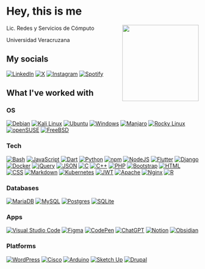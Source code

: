 # Hey, this is me
<img align='right' src='https://user-images.githubusercontent.com/5713670/87202985-820dcb80-c2b6-11ea-9f56-7ec461c497c3.gif' width='200'>

Lic. Redes y Servicios de Cómputo

Universidad Veracruzana

## My socials

[![LinkedIn](https://custom-icon-badges.demolab.com/badge/LinkedIn-0A66C2?logo=linkedin-white&logoColor=fff)](https://www.linkedin.com/in/jes%C3%BAs-her%C3%B3n-g%C3%A1lvez-v%C3%A1zquez-215734323/?locale=en_US)
[![X](https://img.shields.io/badge/X-%23000000.svg?logo=X&logoColor=white)](https://x.com/jesusgvqz)
[![Instagram](https://img.shields.io/badge/Instagram-%23E4405F.svg?logo=Instagram&logoColor=white)](https://www.instagram.com/jesus_gvqz/)
[![Spotify](https://img.shields.io/badge/Spotify-1ED760?logo=spotify&logoColor=white)](#)

## What I've worked with
### OS

[![Debian](https://img.shields.io/badge/Debian-A81D33?logo=debian&logoColor=fff)](#)
[![Kali Linux](https://img.shields.io/badge/Kali%20Linux-557C94?logo=kalilinux&logoColor=fff)](#)
[![Ubuntu](https://img.shields.io/badge/Ubuntu-E95420?logo=ubuntu&logoColor=white)](#)
[![Windows](https://custom-icon-badges.demolab.com/badge/Windows-0078D6?logo=windows11&logoColor=white)](#)
[![Manjaro](https://img.shields.io/badge/Manjaro-35BF5C?logo=manjaro&logoColor=fff)](#)
[![Rocky Linux](https://img.shields.io/badge/Rocky%20Linux-10B981?logo=rockylinux&logoColor=fff)](#)
[![openSUSE](https://img.shields.io/badge/openSUSE-%2364B345?style=for-the-badge&logo=openSUSE&logoColor=white)](#)
[![FreeBSD](https://img.shields.io/badge/-FreeBSD-%23870000?style=for-the-badge&logo=freebsd&logoColor=white)](#)


### Tech

[![Bash](https://img.shields.io/badge/Bash-4EAA25?logo=gnubash&logoColor=fff)](#)
[![JavaScript](https://img.shields.io/badge/JavaScript-F7DF1E?logo=javascript&logoColor=000)](#)
[![Dart](https://img.shields.io/badge/Dart-%230175C2.svg?logo=dart&logoColor=white)](#)
[![Python](https://img.shields.io/badge/Python-3776AB?logo=python&logoColor=fff)](#)
[![npm](https://img.shields.io/badge/npm-CB3837?logo=npm&logoColor=fff)](#)
[![NodeJS](https://img.shields.io/badge/Node.js-6DA55F?logo=node.js&logoColor=white)](#)
[![Flutter](https://img.shields.io/badge/Flutter-02569B?logo=flutter&logoColor=fff)](#)
[![Django](https://img.shields.io/badge/Django-%23092E20.svg?logo=django&logoColor=white)](#)
[![Docker](https://img.shields.io/badge/Docker-2496ED?logo=docker&logoColor=fff)](#)
[![jQuery](https://img.shields.io/badge/jQuery-0769AD?logo=jquery&logoColor=fff)](#)
[![JSON](https://img.shields.io/badge/JSON-000?logo=json&logoColor=fff)](#)
[![C](https://img.shields.io/badge/C-00599C?logo=c&logoColor=white)](#)
[![C++](https://img.shields.io/badge/C++-%2300599C.svg?logo=c%2B%2B&logoColor=white)](#)
[![PHP](https://img.shields.io/badge/php-%23777BB4.svg?&logo=php&logoColor=white)](#)
[![Bootstrap](https://img.shields.io/badge/Bootstrap-7952B3?logo=bootstrap&logoColor=fff)](#)
[![HTML](https://img.shields.io/badge/HTML-%23E34F26.svg?logo=html5&logoColor=white)](#)
[![CSS](https://img.shields.io/badge/CSS-1572B6?logo=css3&logoColor=fff)](#)
[![Markdown](https://img.shields.io/badge/Markdown-%23000000.svg?logo=markdown&logoColor=white)](#)
[![Kubernetes](https://img.shields.io/badge/Kubernetes-326CE5?logo=kubernetes&logoColor=fff)](#)
[![JWT](https://img.shields.io/badge/JWT-black?style=for-the-badge&logo=JSON%20web%20tokens)](#)
[![Apache](https://img.shields.io/badge/apache-%23D42029.svg?style=for-the-badge&logo=apache&logoColor=white)](#)
[![Nginx](https://img.shields.io/badge/nginx-%23009639.svg?style=for-the-badge&logo=nginx&logoColor=white)](#)
[![R](https://img.shields.io/badge/r-%23276DC3.svg?style=for-the-badge&logo=r&logoColor=white)](#)

### Databases

[![MariaDB](https://img.shields.io/badge/MariaDB-003545?logo=mariadb&logoColor=white)](#)
[![MySQL](https://img.shields.io/badge/MySQL-4479A1?logo=mysql&logoColor=fff)](#)
[![Postgres](https://img.shields.io/badge/Postgres-%23316192.svg?logo=postgresql&logoColor=white)](#)
[![SQLite](https://img.shields.io/badge/SQLite-%2307405e.svg?logo=sqlite&logoColor=white)](#)

### Apps 

[![Visual Studio Code](https://custom-icon-badges.demolab.com/badge/Visual%20Studio%20Code-0078d7.svg?logo=vsc&logoColor=white)](#)
[![Figma](https://img.shields.io/badge/Figma-F24E1E?logo=figma&logoColor=white)](#)
[![CodePen](https://img.shields.io/badge/CodePen-white?&logo=codepen&logoColor=black)](#)
[![ChatGPT](https://img.shields.io/badge/ChatGPT-74aa9c?logo=openai&logoColor=white)](#)
[![Notion](https://img.shields.io/badge/Notion-000?logo=notion&logoColor=fff)](#)
[![Obsidian](https://img.shields.io/badge/Obsidian-%23483699.svg?&logo=obsidian&logoColor=white)](#)

### Platforms

[![WordPress](https://img.shields.io/badge/WordPress-%2321759B.svg?logo=wordpress&logoColor=white)](#)
[![Cisco](https://img.shields.io/badge/cisco-%23049fd9.svg?style=for-the-badge&logo=cisco&logoColor=black)](#)
[![Arduino](https://img.shields.io/badge/-Arduino-00979D?style=for-the-badge&logo=Arduino&logoColor=white)](#)
[![Sketch Up](https://img.shields.io/badge/SketchUp-005F9E?style=for-the-badge&logo=sketchup&logoColor=white)](#)
[![Drupal](https://img.shields.io/badge/drupal-%230678BE.svg?style=for-the-badge&logo=drupal&logoColor=white)](#)
